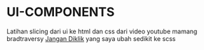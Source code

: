 # UI-COMPONENTS
 
Latihan slicing dari ui ke html dan css dari video youtube mamang bradtraversy [Jangan Diklik](https://youtu.be/6EajwhCNLfc) yang saya ubah sedikit ke scss
